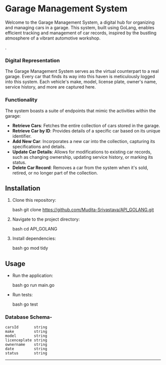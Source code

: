 # Garage Management System

Welcome to the Garage Management System, a digital hub for organizing and managing cars in a garage. This system, built using GoLang, enables efficient tracking and management of car records, inspired by the bustling atmosphere of a vibrant automotive workshop.

.

### Digital Representation

The Garage Management System serves as the virtual counterpart to a real garage. Every car that finds its way into this haven is meticulously logged into this system. Each vehicle's make, model, license plate, owner's name, service history, and more are captured here.

### Functionality

The system boasts a suite of endpoints that mimic the activities within the garage:

- **Retrieve Cars**: Fetches the entire collection of cars stored in the garage.
- **Retrieve Car by ID**: Provides details of a specific car based on its unique identifier.
- **Add New Car**: Incorporates a new car into the collection, capturing its specifications and details.
- **Update Car Details**: Allows for modifications to existing car records, such as changing ownership, updating service history, or marking its status.
- **Delete Car Record**: Removes a car from the system when it's sold, retired, or no longer part of the collection.

## Installation

1. Clone this repository:

    bash
    git clone https://github.com/Mudita-Srivastava/API_GOLANG.git
    

2. Navigate to the project directory:

    bash
    cd API_GOLANG
    

3. Install dependencies:

    bash
    go mod tidy
    

## Usage

- Run the application:

    bash
    go run main.go
    

- Run tests:

    bash
    go test

### Database Schema-
	carsId       string 
	make         string 
	model        string 
	licenceplate string 
	ownername    string 
	date         string 
	status       string 


---


